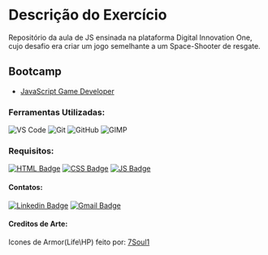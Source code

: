 # Descrição do Exercício

Repositório da aula de JS ensinada na plataforma Digital Innovation One, cujo desafio era criar um jogo semelhante a um Space-Shooter de resgate.

## Bootcamp

* [JavaScript Game Developer](https://web.digitalinnovation.one/track/javascript-game-developer)

### Ferramentas Utilizadas:

![VS Code](http://img.shields.io/badge/-VS%20Code-007ACC?style=flat&logo=visual-studio-code&logoColor=ffffff)
![Git](https://img.shields.io/badge/-Git-%23F05032?style=flat&logo=git&logoColor=ffffff)
![GitHub](https://img.shields.io/badge/-GitHub-181717?style=flat&logo=github&logoColor=ffffff)
![GIMP](https://img.shields.io/badge/-GIMP-ffffff?style=flat&logo=gimp&logoColor=181717)

### Requisitos:

[![HTML Badge](https://img.shields.io/badge/-HTML5-%23E44D27?style=flat-square&logo=html5&logoColor=ffffff&link=https://www.w3schools.com/html/)](https://www.w3schools.com/html/) 
[![CSS Badge](https://img.shields.io/badge/-CSS3-%231572B6?style=flat-square&logo=css3&logoColor=ffffff&link=https://developer.mozilla.org/pt-BR/docs/Web/CSS)](https://developer.mozilla.org/pt-BR/docs/Web/CSS)
[![JS Badge](https://img.shields.io/badge/-JavaScript-%23F7DF1E?style=flat-square&logo=javascript&logoColor=black&link=https://www.w3schools.com/js/default.asp)](https://www.w3schools.com/js/default.asp)

#### Contatos:

[![Linkedin Badge](https://img.shields.io/badge/-LinkedIn-blue?style=flat-square&logo=Linkedin&logoColor=white&link=https://https://www.linkedin.com/in/jodecir/)](https://www.linkedin.com/in/jodecir/) 
[![Gmail Badge](https://img.shields.io/badge/-Gmail-c14438?style=flat-square&logo=Gmail&logoColor=white&link=mailto:jodecirneto@gmail.com)](mailto:jodecirneto@gmail.com)

#### Creditos de Arte:

Icones de Armor(Life\HP) feito por: <a href="https://www.deviantart.com/7soul1" title="7Soul1">7Soul1</a>